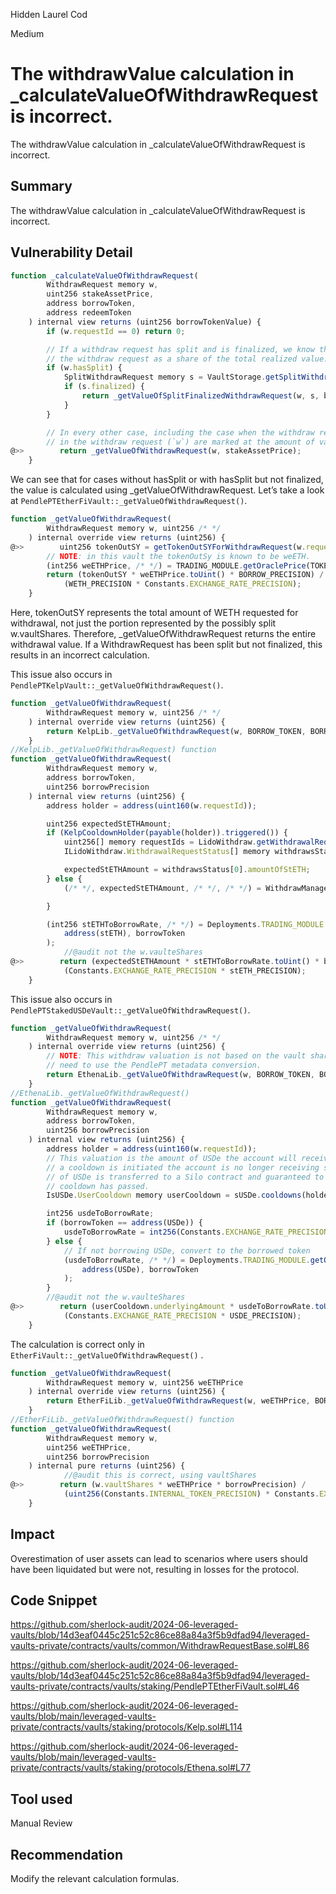 Hidden Laurel Cod

Medium

# The withdrawValue calculation in _calculateValueOfWithdrawRequest is incorrect.

The withdrawValue calculation in _calculateValueOfWithdrawRequest is incorrect.
## Summary
The withdrawValue calculation in _calculateValueOfWithdrawRequest is incorrect.
## Vulnerability Detail
```javascript
function _calculateValueOfWithdrawRequest(
        WithdrawRequest memory w,
        uint256 stakeAssetPrice,
        address borrowToken,
        address redeemToken
    ) internal view returns (uint256 borrowTokenValue) {
        if (w.requestId == 0) return 0;

        // If a withdraw request has split and is finalized, we know the fully realized value of
        // the withdraw request as a share of the total realized value.
        if (w.hasSplit) {
            SplitWithdrawRequest memory s = VaultStorage.getSplitWithdrawRequest()[w.requestId];
            if (s.finalized) {
                return _getValueOfSplitFinalizedWithdrawRequest(w, s, borrowToken, redeemToken);
            }
        }

        // In every other case, including the case when the withdraw request has split, the vault shares
        // in the withdraw request (`w`) are marked at the amount of vault shares the account holds.
@>>        return _getValueOfWithdrawRequest(w, stakeAssetPrice);
    }
```
We can see that for cases without hasSplit or with hasSplit but not finalized, the value is calculated using _getValueOfWithdrawRequest. Let’s take a look at `PendlePTEtherFiVault::_getValueOfWithdrawRequest()`.

```javascript
function _getValueOfWithdrawRequest(
        WithdrawRequest memory w, uint256 /* */
    ) internal override view returns (uint256) {
@>>        uint256 tokenOutSY = getTokenOutSYForWithdrawRequest(w.requestId);
        // NOTE: in this vault the tokenOutSy is known to be weETH.
        (int256 weETHPrice, /* */) = TRADING_MODULE.getOraclePrice(TOKEN_OUT_SY, BORROW_TOKEN);
        return (tokenOutSY * weETHPrice.toUint() * BORROW_PRECISION) /
            (WETH_PRECISION * Constants.EXCHANGE_RATE_PRECISION);
    }
```
Here, tokenOutSY represents the total amount of WETH requested for withdrawal, not just the portion represented by the possibly split w.vaultShares. Therefore, _getValueOfWithdrawRequest returns the entire withdrawal value. If a WithdrawRequest has been split but not finalized, this results in an incorrect calculation.

This issue also occurs in `PendlePTKelpVault::_getValueOfWithdrawRequest()`.
```javascript
function _getValueOfWithdrawRequest(
        WithdrawRequest memory w, uint256 /* */
    ) internal override view returns (uint256) {
        return KelpLib._getValueOfWithdrawRequest(w, BORROW_TOKEN, BORROW_PRECISION);
    }
//KelpLib._getValueOfWithdrawRequest) function
function _getValueOfWithdrawRequest(
        WithdrawRequest memory w,
        address borrowToken,
        uint256 borrowPrecision
    ) internal view returns (uint256) {
        address holder = address(uint160(w.requestId));

        uint256 expectedStETHAmount;
        if (KelpCooldownHolder(payable(holder)).triggered()) {
            uint256[] memory requestIds = LidoWithdraw.getWithdrawalRequests(holder);
            ILidoWithdraw.WithdrawalRequestStatus[] memory withdrawsStatus = LidoWithdraw.getWithdrawalStatus(requestIds);

            expectedStETHAmount = withdrawsStatus[0].amountOfStETH;
        } else {
            (/* */, expectedStETHAmount, /* */, /* */) = WithdrawManager.getUserWithdrawalRequest(stETH, holder, 0);

        }

        (int256 stETHToBorrowRate, /* */) = Deployments.TRADING_MODULE.getOraclePrice(
            address(stETH), borrowToken
        );
            //@audit not the w.vaulteShares
@>>        return (expectedStETHAmount * stETHToBorrowRate.toUint() * borrowPrecision) /
            (Constants.EXCHANGE_RATE_PRECISION * stETH_PRECISION);
    }
```

This issue also occurs in `PendlePTStakedUSDeVault::_getValueOfWithdrawRequest()`.
```javascript
function _getValueOfWithdrawRequest(
        WithdrawRequest memory w, uint256 /* */
    ) internal override view returns (uint256) {
        // NOTE: This withdraw valuation is not based on the vault shares value so we do not
        // need to use the PendlePT metadata conversion.
        return EthenaLib._getValueOfWithdrawRequest(w, BORROW_TOKEN, BORROW_PRECISION);
    }
//EthenaLib._getValueOfWithdrawRequest()
function _getValueOfWithdrawRequest(
        WithdrawRequest memory w,
        address borrowToken,
        uint256 borrowPrecision
    ) internal view returns (uint256) {
        address holder = address(uint160(w.requestId));
        // This valuation is the amount of USDe the account will receive at cooldown, once
        // a cooldown is initiated the account is no longer receiving sUSDe yield. This balance
        // of USDe is transferred to a Silo contract and guaranteed to be available once the
        // cooldown has passed.
        IsUSDe.UserCooldown memory userCooldown = sUSDe.cooldowns(holder);

        int256 usdeToBorrowRate;
        if (borrowToken == address(USDe)) {
            usdeToBorrowRate = int256(Constants.EXCHANGE_RATE_PRECISION);
        } else {
            // If not borrowing USDe, convert to the borrowed token
            (usdeToBorrowRate, /* */) = Deployments.TRADING_MODULE.getOraclePrice(
                address(USDe), borrowToken
            );
        }
        //@audit not the w.vaulteShares
@>>        return (userCooldown.underlyingAmount * usdeToBorrowRate.toUint() * borrowPrecision) /
            (Constants.EXCHANGE_RATE_PRECISION * USDE_PRECISION);
    }
```
The calculation is correct only in `EtherFiVault::_getValueOfWithdrawRequest()` .
```javascript
function _getValueOfWithdrawRequest(
        WithdrawRequest memory w, uint256 weETHPrice
    ) internal override view returns (uint256) {
        return EtherFiLib._getValueOfWithdrawRequest(w, weETHPrice, BORROW_PRECISION);
    }
//EtherFiLib._getValueOfWithdrawRequest() function
function _getValueOfWithdrawRequest(
        WithdrawRequest memory w,
        uint256 weETHPrice,
        uint256 borrowPrecision
    ) internal pure returns (uint256) {
            //@audit this is correct, using vaultShares
@>>        return (w.vaultShares * weETHPrice * borrowPrecision) /
            (uint256(Constants.INTERNAL_TOKEN_PRECISION) * Constants.EXCHANGE_RATE_PRECISION);
    }
```

## Impact
Overestimation of user assets can lead to scenarios where users should have been liquidated but were not, resulting in losses for the protocol.
## Code Snippet
https://github.com/sherlock-audit/2024-06-leveraged-vaults/blob/14d3eaf0445c251c52c86ce88a84a3f5b9dfad94/leveraged-vaults-private/contracts/vaults/common/WithdrawRequestBase.sol#L86

https://github.com/sherlock-audit/2024-06-leveraged-vaults/blob/14d3eaf0445c251c52c86ce88a84a3f5b9dfad94/leveraged-vaults-private/contracts/vaults/staking/PendlePTEtherFiVault.sol#L46

https://github.com/sherlock-audit/2024-06-leveraged-vaults/blob/main/leveraged-vaults-private/contracts/vaults/staking/protocols/Kelp.sol#L114

https://github.com/sherlock-audit/2024-06-leveraged-vaults/blob/main/leveraged-vaults-private/contracts/vaults/staking/protocols/Ethena.sol#L77
## Tool used

Manual Review

## Recommendation
Modify the relevant calculation formulas.
